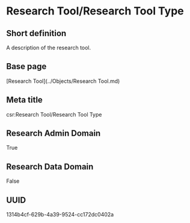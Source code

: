 # Research Tool/Research Tool Type
## Short definition
A description of the research tool.
## Base page
[Research Tool](../Objects/Research Tool.md)
## Meta title
csr:Research Tool/Research Tool Type
## Research Admin Domain
True
## Research Data Domain
False
## UUID
1314b4cf-629b-4a39-9524-cc172dc0402a
